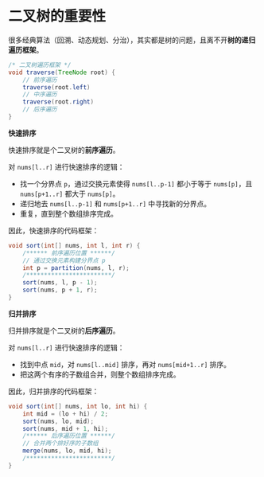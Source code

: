 # 二叉树的重要性

很多经典算法（回溯、动态规划、分治），其实都是树的问题，且离不开**树的递归遍历框架**。

```java
/* 二叉树遍历框架 */
void traverse(TreeNode root) {
    // 前序遍历
    traverse(root.left)
    // 中序遍历
    traverse(root.right)
    // 后序遍历
}
```

**快速排序**

快速排序就是个二叉树的**前序遍历**。

对 `nums[l..r]` 进行快速排序的逻辑：

- 找一个分界点 `p`，通过交换元素使得 `nums[l..p-1]` 都小于等于 `nums[p]`，且 `nums[p+1..r]` 都大于 `nums[p]`。
- 递归地去 `nums[l..p-1]` 和 `nums[p+1..r]` 中寻找新的分界点。
- 重复，直到整个数组排序完成。

因此，快速排序的代码框架：

```java
void sort(int[] nums, int l, int r) {
    /****** 前序遍历位置 ******/
    // 通过交换元素构建分界点 p
    int p = partition(nums, l, r);
    /************************/
    sort(nums, l, p - 1);
    sort(nums, p + 1, r);
}
```

**归并排序**

归并排序就是个二叉树的**后序遍历**。

对 `nums[l..r]` 进行快速排序的逻辑：

- 找到中点 `mid`，对 `nums[l..mid]` 排序，再对 `nums[mid+1..r]` 排序。
- 把这两个有序的子数组合并，则整个数组排序完成。

因此，归并排序的代码框架：

```java
void sort(int[] nums, int lo, int hi) {
    int mid = (lo + hi) / 2;
    sort(nums, lo, mid);
    sort(nums, mid + 1, hi);
    /****** 后序遍历位置 ******/
    // 合并两个排好序的子数组
    merge(nums, lo, mid, hi);
    /************************/
}
```

